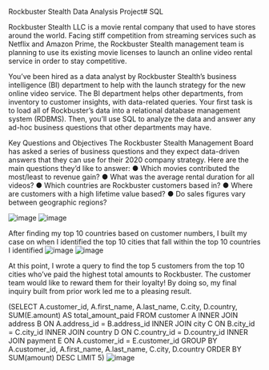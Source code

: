 Rockbuster Stealth Data Analysis Project# SQL

Rockbuster Stealth LLC is a movie rental company that used to have stores around the world. Facing stiff competition from streaming services such as Netflix and Amazon Prime,
the Rockbuster Stealth management team is planning to use its existing movie licenses to launch an online video rental service in order to stay competitive.

You’ve been hired as a data analyst by Rockbuster Stealth’s business intelligence (BI) department to help with the launch strategy for the new online video service. The BI
department helps other departments, from inventory to customer insights, with data-related queries. Your first task is to load all of Rockbuster’s data into a relational database
management system (RDBMS). Then, you’ll use SQL to analyze the data and answer any ad-hoc business questions that other departments may have.

Key Questions and Objectives
The Rockbuster Stealth Management Board has asked a series of business questions and they expect data-driven answers that they can use for their 2020 company strategy. Here are
the main questions they’d like to answer:
● Which movies contributed the most/least to revenue gain?
● What was the average rental duration for all videos?
● Which countries are Rockbuster customers based in?
● Where are customers with a high lifetime value based?
● Do sales figures vary between geographic regions?

![image](https://github.com/LordAshTurner/SQL/assets/159558850/aa3696cd-bfdb-47e9-a99b-84e429321d18)
![image](https://github.com/LordAshTurner/SQL/assets/159558850/c0fc7804-023f-410b-bfee-a405a3d8da70)


After finding my top 10 countries based on customer numbers, I built my case on when I identified the top 10 cities that fall within the top 10
countries I identified
![image](https://github.com/LordAshTurner/SQL/assets/159558850/e9bcc7d1-be0c-4dec-a306-fdb873936f43)
![image](https://github.com/LordAshTurner/SQL/assets/159558850/d5877f38-6b8c-4eb4-ba66-301bcc6794cd)

At this point, I wrote a query to find the top 5 customers from the top 10 cities who’ve paid the highest total amounts to Rockbuster. The customer
team would like to reward them for their loyalty!  By doing so, my final inquiry built from prior work led me to a pleasing result. 

(SELECT A.customer_id,
A.first_name,
A.last_name,
C.city,
D.country,
SUM(E.amount) AS total_amount_paid
FROM customer A
INNER JOIN address B ON A.address_id = B.address_id
INNER JOIN city C ON B.city_id = C.city_id
INNER JOIN country D ON C.country_id = D.country_id
INNER JOIN payment E ON A.customer_id = E.customer_id
GROUP BY A.customer_id,
A.first_name,
A.last_name,
C.city,
D.country
ORDER BY SUM(amount) DESC
LIMIT 5)
![image](https://github.com/LordAshTurner/SQL/assets/159558850/a4cdff90-eb5a-4fe7-a8a0-4731d8bdfbb3)

